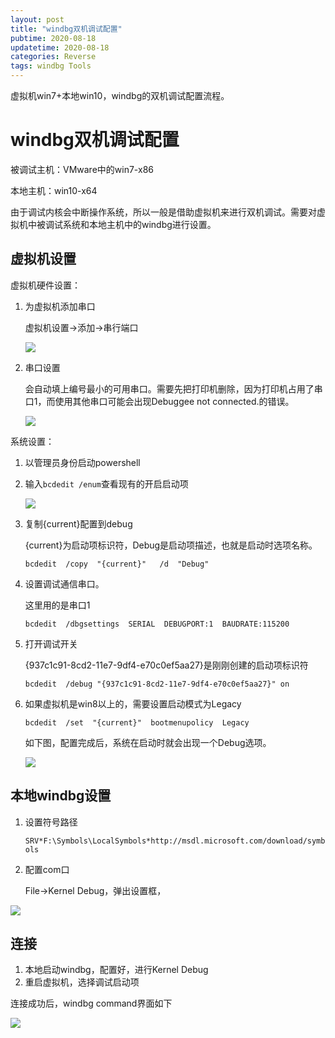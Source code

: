 ```yaml
---
layout: post
title: "windbg双机调试配置"
pubtime: 2020-08-18
updatetime: 2020-08-18
categories: Reverse
tags: windbg Tools
---
```


虚拟机win7+本地win10，windbg的双机调试配置流程。

# windbg双机调试配置

被调试主机：VMware中的win7-x86

本地主机：win10-x64

由于调试内核会中断操作系统，所以一般是借助虚拟机来进行双机调试。需要对虚拟机中被调试系统和本地主机中的windbg进行设置。

## 虚拟机设置

虚拟机硬件设置：

1. 为虚拟机添加串口

   虚拟机设置->添加->串行端口

   ![](https://chrishuppor.github.io/image/Snipaste_2020-08-18_11-30-12.png)

2. 串口设置

   会自动填上编号最小的可用串口。需要先把打印机删除，因为打印机占用了串口1，而使用其他串口可能会出现Debuggee not connected.的错误。

   ![](https://chrishuppor.github.io/image/Snipaste_2020-08-18_11-32-00.png)

系统设置：

1. 以管理员身份启动powershell

2. 输入`bcdedit /enum`查看现有的开启启动项

   ![](https://chrishuppor.github.io/image/Snipaste_2020-08-18_11-07-35.png)

3. 复制{current}配置到debug

   {current}为启动项标识符，Debug是启动项描述，也就是启动时选项名称。

   ```
   bcdedit  /copy  "{current}"   /d  "Debug"
   ```

4. 设置调试通信串口。

   这里用的是串口1

   ```
   bcdedit  /dbgsettings  SERIAL  DEBUGPORT:1  BAUDRATE:115200
   ```

5. 打开调试开关

   {937c1c91-8cd2-11e7-9df4-e70c0ef5aa27}是刚刚创建的启动项标识符

   ```
   bcdedit  /debug "{937c1c91-8cd2-11e7-9df4-e70c0ef5aa27}" on
   ```

6. 如果虚拟机是win8以上的，需要设置启动模式为Legacy

   ```
   bcdedit  /set  "{current}"  bootmenupolicy  Legacy
   ```

   如下图，配置完成后，系统在启动时就会出现一个Debug选项。

   ![](https://chrishuppor.github.io/image/Snipaste_2020-08-18_11-38-02.png)

## 本地windbg设置

1. 设置符号路径

   ```SRV*F:\Symbols\LocalSymbols*http://msdl.microsoft.com/download/symbols```

2. 配置com口

   File->Kernel Debug，弹出设置框，

![](https://chrishuppor.github.io/image/Snipaste_2020-08-18_11-35-17.png)

## 连接

1. 本地启动windbg，配置好，进行Kernel Debug
2. 重启虚拟机，选择调试启动项

连接成功后，windbg command界面如下

![](https://chrishuppor.github.io/image/Snipaste_2020-08-18_12-28-02.png)